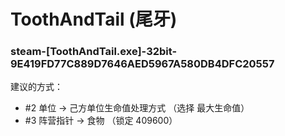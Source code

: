 # ToothAndTail (尾牙)

### steam-[ToothAndTail.exe]-32bit-9E419FD77C889D7646AED5967A580DB4DFC20557
建议的方式：
- #2 单位 -> 己方单位生命值处理方式 （选择 最大生命值）
- #3 阵营指针 -> 食物 （锁定 409600）